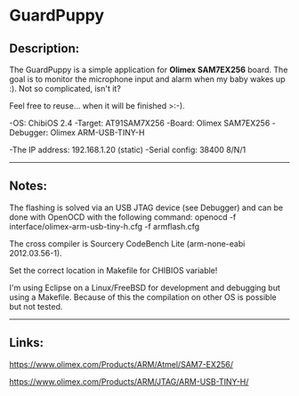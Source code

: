 GuardPuppy
==============

Description:
--------------
The GuardPuppy is a simple application for **Olimex SAM7EX256** board. 
The goal is to monitor the microphone input and alarm when my baby wakes up :). Not so complicated, isn't it?

Feel free to reuse... when it will be finished >:-).

-OS: ChibiOS 2.4
-Target: AT91SAM7X256
-Board: Olimex SAM7EX256
-Debugger: Olimex ARM-USB-TINY-H

-The IP address: 192.168.1.20 (static)
-Serial config: 38400 8/N/1

---------------------------------------------------------------------------------------------------------------------
Notes:
--------------
The flashing is solved via an USB JTAG device (see Debugger) and can be done with OpenOCD with the following command:
	openocd -f interface/olimex-arm-usb-tiny-h.cfg -f armflash.cfg 

The cross compiler is Sourcery CodeBench Lite (arm-none-eabi 2012.03.56-1).

Set the correct location in Makefile for CHIBIOS variable!

I'm using Eclipse on a Linux/FreeBSD for development and debugging but using a Makefile. Because of this the compilation on other OS is possible but not tested.


---------------------------------------------------------------------------------------------------------------------
Links:
--------------
https://www.olimex.com/Products/ARM/Atmel/SAM7-EX256/

https://www.olimex.com/Products/ARM/JTAG/ARM-USB-TINY-H/
